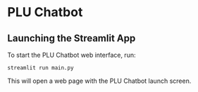 # PLU Chatbot

## Launching the Streamlit App

To start the PLU Chatbot web interface, run:

```
streamlit run main.py
```

This will open a web page with the PLU Chatbot launch screen.
